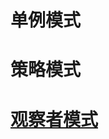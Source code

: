 # 单例模式

# 策略模式

# [观察者模式](./app/src/main/java/com/wengjianfeng/wdesignpatterns/observable/观察者模式.md)
